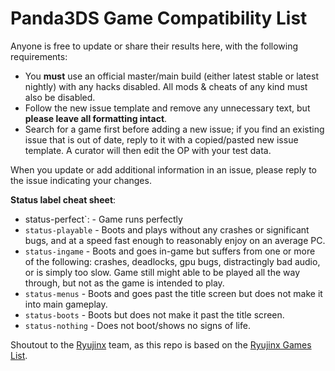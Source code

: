 # Panda3DS Game Compatibility List

Anyone is free to update or share their results here, with the following requirements:
- You **must** use an official master/main build (either latest stable or latest nightly) with any hacks disabled. All mods & cheats of any kind must also be disabled.
- Follow the new issue template and remove any unnecessary text, but **please leave all formatting intact**.
- Search for a game first before adding a new issue; if you find an existing issue that is out of date, reply to it with a copied/pasted new issue template. A curator will then edit the OP with your test data.

When you update or add additional information in an issue, please reply to the issue indicating your changes.

**Status label cheat sheet**:
- status-perfect`: - Game runs perfectly
- `status-playable` - Boots and plays without any crashes or significant bugs, and at a speed fast enough to reasonably enjoy on an average PC. 
- `status-ingame` - Boots and goes in-game but suffers from one or more of the following: crashes, deadlocks, gpu bugs, distractingly bad audio, or is simply too slow. Game still might able to be played all the way through, but not as the game is intended to play.
- `status-menus` - Boots and goes past the title screen but does not make it into main gameplay.
- `status-boots` - Boots but does not make it past the title screen.
- `status-nothing` - Does not boot/shows no signs of life.

Shoutout to the [Ryujinx](https://github.com/Ryujinx/Ryujinx) team, as this repo is based on the [Ryujinx Games List](https://github.com/Ryujinx/Ryujinx-Games-List).
